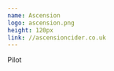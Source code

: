 ```yaml
---
name: Ascension
logo: ascension.png
height: 120px
link: //ascensioncider.co.uk
---
```

<ul style="list-style-type:none; margin:0; padding:0;">
  <li>Pilot</li>
</ul>

